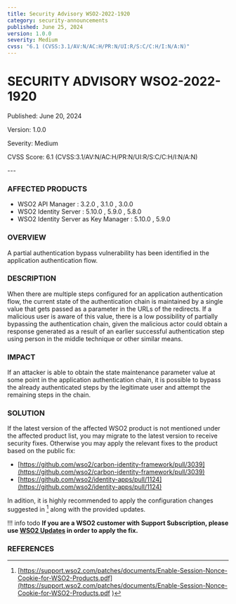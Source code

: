 ```yaml
---
title: Security Advisory WSO2-2022-1920
category: security-announcements
published: June 25, 2024
version: 1.0.0
severity: Medium
cvss: "6.1 (CVSS:3.1/AV:N/AC:H/PR:N/UI:R/S:C/C:H/I:N/A:N)"
---
```


# SECURITY ADVISORY WSO2-2022-1920

<p class="doc-info">Published: June 20, 2024</p>
<p class="doc-info">Version: 1.0.0</p>
<p class="doc-info">Severity: Medium</p>
<p class="doc-info">CVSS Score: 6.1 (CVSS:3.1/AV:N/AC:H/PR:N/UI:R/S:C/C:H/I:N/A:N)</p>
---

### AFFECTED PRODUCTS
* WSO2 API Manager : 3.2.0 , 3.1.0 , 3.0.0
* WSO2 Identity Server : 5.10.0 , 5.9.0 , 5.8.0
* WSO2 Identity Server as Key Manager : 5.10.0 , 5.9.0


### OVERVIEW
A partial authentication bypass vulnerability has been identified in the application authentication flow.


### DESCRIPTION
When there are multiple steps configured for an application authentication flow, the current state of the authentication chain is maintained by a single value that gets passed as a parameter in the URLs of the redirects. If a malicious user is aware of this value, there is a low possibility of partially bypassing the authentication chain, given the malicious actor could obtain a response generated as a result of an earlier successful authentication step using person in the middle technique or other similar means.

### IMPACT
If an attacker is able to obtain the state maintenance parameter value at some point in the application authentication chain, it is possible to bypass the already authenticated steps by the legitimate user and attempt the remaining steps in the chain.


### SOLUTION
If the latest version of the affected WSO2 product is not mentioned under the affected product list, you may migrate to the latest version to receive security fixes. Otherwise you may apply the relevant fixes to the product based on the public fix: 

* [https://github.com/wso2/carbon-identity-framework/pull/3039](https://github.com/wso2/carbon-identity-framework/pull/3039)
* [https://github.com/wso2/identity-apps/pull/1124](https://github.com/wso2/identity-apps/pull/1124)

In adition, it is highly recommended to apply the configuration changes suggested in [^1] along with the provided updates.


!!! info todo
    **If you are a WSO2 customer with Support Subscription, please use [WSO2 Updates](https://wso2.com/updates/) in order to apply the fix.**


### REFERENCES
[^1]: [https://support.wso2.com/patches/documents/Enable-Session-Nonce-Cookie-for-WSO2-Products.pdf](https://support.wso2.com/patches/documents/Enable-Session-Nonce-Cookie-for-WSO2-Products.pdf )
